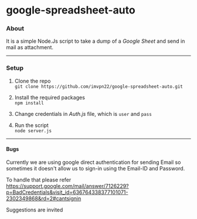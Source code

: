 # google-spreadsheet-auto

### About 
It is a simple Node.Js script to take a dump of a *Google Sheet* and send in mail as attachment.

---------

### Setup
1. Clone the repo    
`git clone https://github.com/imvpn22/google-spreadsheet-auto.git`

2. Install the required packages    
`npm install`

3. Change credentials in *Auth.js* file, which is `user` and `pass`   

4. Run the script     
`node server.js`

----------

#### Bugs
Currently we are using google direct authentication for sending Email so   
sometimes it doesn't allow us to sign-in using the Email-ID and Password.   

To handle that please refer https://support.google.com/mail/answer/7126229?p=BadCredentials&visit_id=636764338377101071-2302349868&rd=2#cantsignin 
   
   
   Suggestions are invited
   

